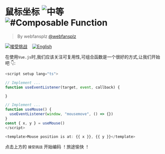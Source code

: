 <!--info-header-start--><h1>鼠标坐标 <img src="https://img.shields.io/badge/-%E4%B8%AD%E7%AD%89-d9901a" alt="中等"/> <img src="https://img.shields.io/badge/-%23Composable%20Function-999" alt="#Composable Function"/></h1><blockquote><p>By webfansplz <a href="https://github.com/webfansplz" target="_blank">@webfansplz</a></p></blockquote><p><a href="https://sfc.vuejs.org/#eyJBcHAudnVlIjoiPHNjcmlwdCBzZXR1cCBsYW5nPVwidHNcIj5cblxuLy8gSW1wbGVtZW50IC4uLlxuZnVuY3Rpb24gdXNlRXZlbnRMaXN0ZW5lcih0YXJnZXQsIGV2ZW50LCBjYWxsYmFjaykge1xuXG59XG5cbi8vIEltcGxlbWVudCAuLi5cbmZ1bmN0aW9uIHVzZU1vdXNlKCkge1xuICB1c2VFdmVudExpc3RlbmVyKHdpbmRvdywgXCJtb3VzZW1vdmVcIiwgKCkgPT4ge30pXG59XG5jb25zdCB7IHgsIHkgfSA9IHVzZU1vdXNlKClcbjwvc2NyaXB0PlxuXG48dGVtcGxhdGU+TW91c2UgcG9zaXRpb24gaXMgYXQ6IHt7IHggfX0sIHt7IHkgfX08L3RlbXBsYXRlPlxuIn0=" target="_blank"><img src="https://img.shields.io/badge/-%E6%8E%A5%E5%8F%97%E6%8C%91%E6%88%98-213547?logo=vue.js&logoColor=42b883" alt="接受挑战"/></a> &nbsp;&nbsp;&nbsp;<a href="./README.md" target="_blank"><img src="https://img.shields.io/badge/-English-gray" alt="English"/></a> </p><!--info-header-end-->


在使用`Vue.js`时,我们应该关注可复用性,可组合函数是一个很好的方式,让我们开始吧 👇: 


```ts
<script setup lang="ts">

// Implement ...
function useEventListener(target, event, callback) {

}

// Implement ...
function useMouse() {
  useEventListener(window, "mousemove", () => {})
}
const { x, y } = useMouse()
</script>

<template>Mouse position is at: {{ x }}, {{ y }}</template>


```

点击上方的 `接受挑战` 开始编码 ！旅途愉快 ！
